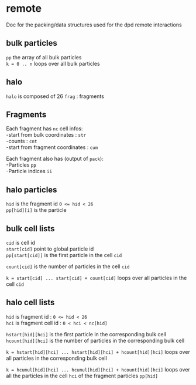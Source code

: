 # remote
Doc for the packing/data structures used for the dpd remote interactions

## bulk particles
`pp` the array of all bulk particles  
`k = 0 .. n` loops over all bulk particles

## halo
`halo` is composed of 26 `frag` : fragments

## Fragments

Each fragment has `nc` cell infos:  
-start from bulk coordinates : `str`  
-counts : `cnt`  
-start from fragment coordinates : `cum`  

Each fragment also has (output of `pack`):  
-Particles `pp`  
-Particle indices `ii`  

## halo particles

`hid` is the fragment id `0 <= hid < 26`  
`pp[hid][i]` is the particle  

## bulk cell lists

`cid` is cell id  
`start[cid]` point to global particle id  
`pp[start[cid]]` is the first particle in the cell `cid`  

`count[cid]` is the number of particles in the cell `cid`  

`k = start[cid] ... start[cid] + count[cid]` loops over all particles in the cell `cid`  

## halo cell lists

`hid` is fragment id : `0 <= hid < 26`  
`hci` is fragment cell id : `0 < hci < nc[hid]`  

`hstart[hid][hci]`  is the first particle in the corresponding bulk cell  
`hcount[hid][hci]`  is the number of particles in the corresponding bulk cell  

`k = hstart[hid][hci] ... hstart[hid][hci] + hcount[hid][hci]` loops over all particles in the corresponding bulk cell   

`k = hcumul[hid][hci] ... hcumul[hid][hci] + hcount[hid][hci]` loops
over all the particles in the cell `hci` of the fragment particles `pp[hid]`
